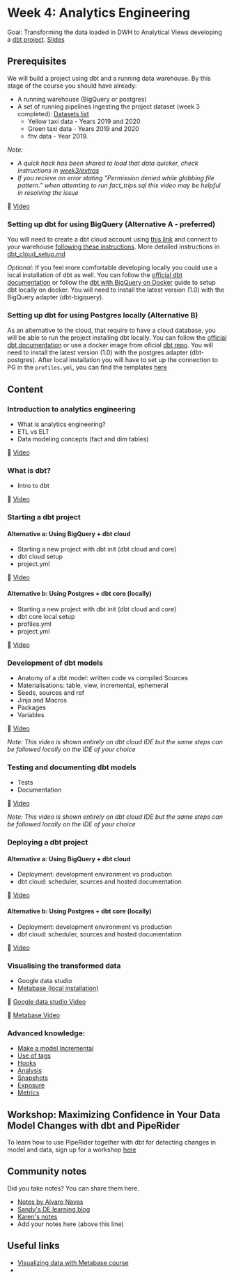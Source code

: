 # Week 4: Analytics Engineering 
Goal: Transforming the data loaded in DWH to Analytical Views developing a [dbt project](taxi_rides_ny/README.md).
[Slides](https://docs.google.com/presentation/d/1xSll_jv0T8JF4rYZvLHfkJXYqUjPtThA/edit?usp=sharing&ouid=114544032874539580154&rtpof=true&sd=true)

## Prerequisites
We will build a project using dbt and a running data warehouse. 
By this stage of the course you should have already: 
- A running warehouse (BigQuery or postgres) 
- A set of running pipelines ingesting the project dataset (week 3 completed): [Datasets list](https://github.com/DataTalksClub/nyc-tlc-data/)
    * Yellow taxi data - Years 2019 and 2020
    * Green taxi data - Years 2019 and 2020 
    * fhv data - Year 2019. 

_Note:_
  *  _A quick hack has been shared to load that data quicker, check instructions in [week3/extras](https://github.com/DataTalksClub/data-engineering-zoomcamp/tree/main/week_3_data_warehouse/extras)_
  * _If you recieve an error stating "Permission denied while globbing file pattern." when attemting to run fact_trips.sql this video may be helpful in resolving the issue_ 
 
 :movie_camera: [Video](https://www.youtube.com/watch?v=kL3ZVNL9Y4A)
    
### Setting up dbt for using BigQuery (Alternative A - preferred)
You will need to create a dbt cloud account using [this link](https://www.getdbt.com/signup/) and connect to your warehouse [following these instructions](https://docs.getdbt.com/docs/dbt-cloud/cloud-configuring-dbt-cloud/cloud-setting-up-bigquery-oauth). More detailed instructions in [dbt_cloud_setup.md](dbt_cloud_setup.md)

_Optional_: If you feel more comfortable developing locally you could use a local installation of dbt as well. You can follow the [official dbt documentation](https://docs.getdbt.com/dbt-cli/installation) or follow the [dbt with BigQuery on Docker](docker_setup/README.md) guide to setup dbt locally on docker. You will need to install the latest version (1.0) with the BigQuery adapter (dbt-bigquery). 

### Setting up dbt for using Postgres locally (Alternative B)
As an alternative to the cloud, that require to have a cloud database, you will be able to run the project installing dbt locally.
You can follow the [official dbt documentation](https://docs.getdbt.com/dbt-cli/installation) or use a docker image from oficial [dbt repo](https://github.com/dbt-labs/dbt/). You will need to install the latest version (1.0) with the postgres adapter (dbt-postgres).
After local installation you will have to set up the connection to PG in the `profiles.yml`, you can find the templates [here](https://docs.getdbt.com/reference/warehouse-profiles/postgres-profile)
## Content
### Introduction to analytics engineering
 * What is analytics engineering?
 * ETL vs ELT 
 * Data modeling concepts (fact and dim tables)

 :movie_camera: [Video](https://www.youtube.com/watch?v=uF76d5EmdtU&list=PL3MmuxUbc_hJed7dXYoJw8DoCuVHhGEQb&index=32)

### What is dbt? 
 * Intro to dbt 

 :movie_camera: [Video](https://www.youtube.com/watch?v=4eCouvVOJUw&list=PL3MmuxUbc_hJed7dXYoJw8DoCuVHhGEQb&index=33)
### Starting a dbt project
#### Alternative a: Using BigQuery + dbt cloud
 * Starting a new project with dbt init (dbt cloud and core)
 * dbt cloud setup
 * project.yml

 :movie_camera: [Video](https://www.youtube.com/watch?v=iMxh6s_wL4Q&list=PL3MmuxUbc_hJed7dXYoJw8DoCuVHhGEQb&index=34)
 
#### Alternative b: Using Postgres + dbt core (locally)
 * Starting a new project with dbt init (dbt cloud and core)
 * dbt core local setup
 * profiles.yml
 * project.yml

 :movie_camera: [Video](https://www.youtube.com/watch?v=1HmL63e-vRs&list=PL3MmuxUbc_hJed7dXYoJw8DoCuVHhGEQb&index=35)
### Development of dbt models
 * Anatomy of a dbt model: written code vs compiled Sources
 * Materialisations: table, view, incremental, ephemeral  
 * Seeds, sources and ref  
 * Jinja and Macros 
 * Packages 
 * Variables

 :movie_camera: [Video](https://www.youtube.com/watch?v=UVI30Vxzd6c&list=PL3MmuxUbc_hJed7dXYoJw8DoCuVHhGEQb&index=36)

_Note: This video is shown entirely on dbt cloud IDE but the same steps can be followed locally on the IDE of your choice_

### Testing and documenting dbt models
 * Tests  
 * Documentation 

 :movie_camera: [Video](https://www.youtube.com/watch?v=UishFmq1hLM&list=PL3MmuxUbc_hJed7dXYoJw8DoCuVHhGEQb&index=37)

_Note: This video is shown entirely on dbt cloud IDE but the same steps can be followed locally on the IDE of your choice_

### Deploying a dbt project
#### Alternative a: Using BigQuery + dbt cloud
 * Deployment: development environment vs production 
 * dbt cloud: scheduler, sources and hosted documentation

 :movie_camera: [Video](https://www.youtube.com/watch?v=rjf6yZNGX8I&list=PL3MmuxUbc_hJed7dXYoJw8DoCuVHhGEQb&index=38)
  
#### Alternative b: Using Postgres + dbt core (locally)
 * Deployment: development environment vs production 
 * dbt cloud: scheduler, sources and hosted documentation

 :movie_camera: [Video](https://www.youtube.com/watch?v=Cs9Od1pcrzM&list=PL3MmuxUbc_hJed7dXYoJw8DoCuVHhGEQb&index=39)

### Visualising the transformed data
 * Google data studio 
 * [Metabase (local installation)](https://www.metabase.com/)

 :movie_camera: [Google data studio Video](https://www.youtube.com/watch?v=39nLTs74A3E&list=PL3MmuxUbc_hJed7dXYoJw8DoCuVHhGEQb&index=42) 
 
 :movie_camera: [Metabase Video](https://www.youtube.com/watch?v=BnLkrA7a6gM&list=PL3MmuxUbc_hJed7dXYoJw8DoCuVHhGEQb&index=43) 

 
### Advanced knowledge:
 * [Make a model Incremental](https://docs.getdbt.com/docs/building-a-dbt-project/building-models/configuring-incremental-models)
 * [Use of tags](https://docs.getdbt.com/reference/resource-configs/tags)
 * [Hooks](https://docs.getdbt.com/docs/building-a-dbt-project/hooks-operations)
 * [Analysis](https://docs.getdbt.com/docs/building-a-dbt-project/analyses)
 * [Snapshots](https://docs.getdbt.com/docs/building-a-dbt-project/snapshots)
 * [Exposure](https://docs.getdbt.com/docs/building-a-dbt-project/exposures)
 * [Metrics](https://docs.getdbt.com/docs/building-a-dbt-project/metrics)


## Workshop: Maximizing Confidence in Your Data Model Changes with dbt and PipeRider

To learn how to use PipeRider together with dbt for detecting changes in model and data, sign up for a workshop [here](https://www.eventbrite.com/e/maximizing-confidence-in-your-data-model-changes-with-dbt-and-piperider-tickets-535584366257)


## Community notes

Did you take notes? You can share them here.

* [Notes by Alvaro Navas](https://github.com/ziritrion/dataeng-zoomcamp/blob/main/notes/4_analytics.md)
* [Sandy's DE learning blog](https://learningdataengineering540969211.wordpress.com/2022/02/17/week-4-setting-up-dbt-cloud-with-bigquery/)
* [Karen's notes](https://github.com/Karenzhang7717/analytics-engineering-with-dbt)
* Add your notes here (above this line)

## Useful links
- [Visualizing data with Metabase course](https://www.metabase.com/learn/visualization/)
- 
